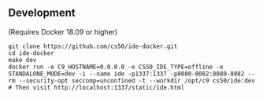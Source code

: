 ## Development

(Requires Docker 18.09 or higher)

```
git clone https://github.com/cs50/ide-docker.git
cd ide-docker
make dev
docker run -e C9_HOSTNAME=0.0.0.0 -e CS50_IDE_TYPE=offline -e STANDALONE_MODE=dev -i --name ide -p1337:1337 -p8080-8082:8080-8082 --rm --security-opt seccomp=unconfined -t --workdir /opt/c9 cs50/ide:dev
# Then visit http://localhost:1337/static/ide.html
```
